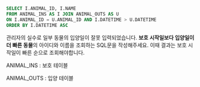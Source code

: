 ```sql

SELECT I.ANIMAL_ID, I.NAME
FROM ANIMAL_INS AS I JOIN ANIMAL_OUTS AS U
ON I.ANIMAL_ID = U.ANIMAL_ID AND I.DATETIME > U.DATETIME
ORDER BY I.DATETIME ASC
```





관리자의 실수로 일부 동물의 입양일이 잘못 입력되었습니다. **보호 시작일보다 입양일이 더 빠른 동물**의 아이디와 이름을 조회하는 SQL문을 작성해주세요. 이때 결과는 보호 시작일이 빠른 순으로 조회해야합니다.



ANIMAL_INS : 보호 테이블

ANIMAL_OUTS : 입양 테이블